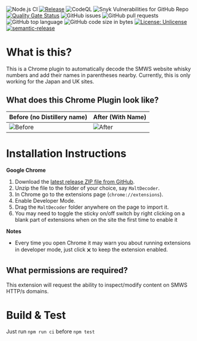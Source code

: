 ![Node.js CI](https://github.com/elliottback/MaltDecoder/workflows/Node.js%20CI/badge.svg)
[![Release](https://github.com/elliottback/MaltDecoder/actions/workflows/release.yml/badge.svg)](https://github.com/elliottback/MaltDecoder/actions/workflows/release.yml)
![CodeQL](https://github.com/elliottback/MaltDecoder/workflows/CodeQL/badge.svg)
![Snyk Vulnerabilities for GitHub Repo](https://snyk.io/test/github/elliottback/MaltDecoder)
[![Quality Gate Status](https://sonarcloud.io/api/project_badges/measure?project=elliottback_MaltDecoder&metric=alert_status)](https://sonarcloud.io/summary/new_code?id=elliottback_MaltDecoder)
![GitHub issues](https://img.shields.io/github/issues/elliottback/MaltDecoder)
![GitHub pull requests](https://img.shields.io/github/issues-pr/elliottback/MaltDecoder)
![GitHub top language](https://img.shields.io/github/languages/top/elliottback/MaltDecoder)
![GitHub code size in bytes](https://img.shields.io/github/languages/code-size/elliottback/MaltDecoder)
[![License: Unlicense](https://img.shields.io/badge/license-Unlicense-blue.svg)](http://unlicense.org/)
[![semantic-release](https://img.shields.io/badge/%20%20%F0%9F%93%A6%F0%9F%9A%80-semantic--release-e10079.svg)](https://github.com/semantic-release/semantic-release)

# What is this?

This is a Chrome plugin to automatically decode the SMWS website whisky numbers and add their names in parentheses nearby.  Currently, this is only working for the Japan and UK sites. 

## What does this Chrome Plugin look like?

|Before (no Distillery name)|After (With Name)|
|----|-----|
|![Before](/img/smwsbefore.png)|![After](/img/smwsafter.png)|

# Installation Instructions
**Google Chrome**
1. Download the [latest release ZIP file from GitHub](https://github.com/elliottback/MaltDecoder/releases/latest/download/MaltDecoder.zip).
1. Unzip the file to the folder of your choice, say `MaltDecoder`.
1. In Chrome go to the extensions page (`chrome://extensions`).
1. Enable Developer Mode.
1. Drag the `MaltDecoder` folder anywhere on the page to import it.
1. You may need to toggle the sticky on/off switch by right clicking on a blank part of extensions when on the site the first time to enable it

**Notes**
* Every time you open Chrome it may warn you about running extensions in developer mode, just click 🗙 to keep the extension enabled.

## What permissions are required?

This extension will request the ability to inspect/modify content on SMWS HTTP/s domains.

# Build & Test

Just run `npm run ci` before `npm test`